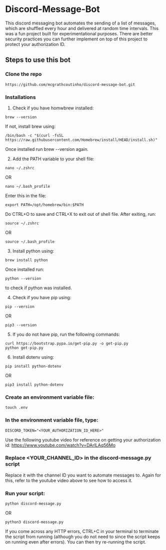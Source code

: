 # Discord-Message-Bot
This discord messaging bot automates the sending of a list of messages, which are shuffled every hour and delivered at random time intervals. This was a fun project built for experimentational purposes. There are better security practices you can further implement on top of this project to protect your authorization ID.

## Steps to use this bot

### Clone the repo

```
https://github.com/mcgrathcoutinho/discord-message-bot.git
```

### Installations

1. Check if you have homwbrew installed:
```
brew --version
```
If not, install brew using:
```
/bin/bash -c "$(curl -fsSL https://raw.githubusercontent.com/Homebrew/install/HEAD/install.sh)"
```
Once installed run brew --version again.

2. Add the PATH variable to your shell file:
```
nano ~/.zshrc
```
OR 
```
nano ~/.bash_profile
```
Enter this in the file:
```
export PATH=/opt/homebrew/bin:$PATH
```
Do CTRL+O to save and CTRL+X to exit out of shell file. After exiting, run:
```
source ~/.zshrc
```
OR
```
source ~/.bash_profile
```

3. Install python using:

```
brew install python
```
Once installed run:
```
python --version
```
to check if python was installed.

4. Check if you have pip using:
```
pip --version
```
OR
```
pip3 --version
```

5. If you do not have pip, run the following commands:
```
curl https://bootstrap.pypa.io/get-pip.py -o get-pip.py
python get-pip.py
```

6. Install dotenv using:
```
pip install python-dotenv
```
OR
```
pip3 install python-dotenv
```

### Create an environment variable file:
```
touch .env
```

### In the environment variable file, type:
```
DISCORD_TOKEN="<YOUR_AUTHORIZATION_ID_HERE>"
```
Use the following youtube video for reference on getting your authorization id: https://www.youtube.com/watch?v=DArlLAq56Mo

### Replace <YOUR_CHANNEL_ID> in the discord-message.py script 

Replace it with the channel ID you want to automate messages to. Again for this, refer to the youtube video above to see how to access it.

### Run your script:
```
python discord-message.py
```
OR 
```
python3 discord-message.py
```
If you come across any HTTP errors, CTRL+C in your terminal to terminate the script from running (although you do not need to since the script keeps on running even after errors). You can then try re-running the script.

